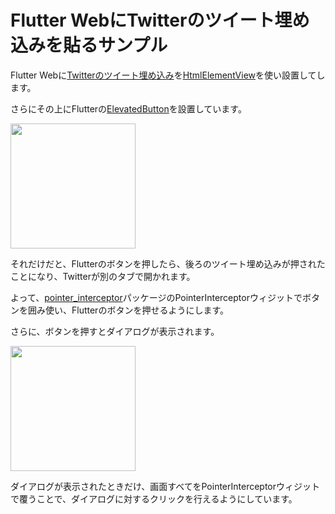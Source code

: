 # Flutter WebにTwitterのツイート埋め込みを貼るサンプル

Flutter Webに[Twitterのツイート埋め込み](https://help.twitter.com/ja/using-twitter/embed-twitter-feed)を[HtmlElementView](https://api.flutter.dev/flutter/widgets/HtmlElementView/HtmlElementView.html)を使い設置してします。

さらにその上にFlutterの[ElevatedButton](https://api.flutter.dev/flutter/material/ElevatedButton-class.html)を設置しています。

<img src="https://user-images.githubusercontent.com/16898831/117028991-317dc800-ad39-11eb-9078-db9b7186628d.png" width="200">

それだけだと、Flutterのボタンを押したら、後ろのツイート埋め込みが押されたことになり、Twitterが別のタブで開かれます。

よって、[pointer_interceptor](https://pub.dev/packages/pointer_interceptor)パッケージのPointerInterceptorウィジットでボタンを囲み使い、Flutterのボタンを押せるようにします。

さらに、ボタンを押すとダイアログが表示されます。

<img src="https://user-images.githubusercontent.com/16898831/117028999-33478b80-ad39-11eb-8ab2-1427da0d5047.png" width="200">

ダイアログが表示されたときだけ、画面すべてをPointerInterceptorウィジットで覆うことで、ダイアログに対するクリックを行えるようにしています。




